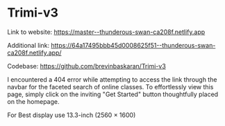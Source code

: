 # Trimi-v3


Link to website: https://master--thunderous-swan-ca208f.netlify.app 


Additional link: https://64a17495bbb45d0008625f51--thunderous-swan-ca208f.netlify.app/ 


Codebase: https://github.com/brevinbaskaran/Trimi-v3 


I encountered a 404 error while attempting to access the link through the navbar for the faceted search of online classes. To effortlessly view this page, simply click on the inviting "Get Started" button thoughtfully placed on the homepage.

For Best display use 13.3-inch (2560 × 1600) 
